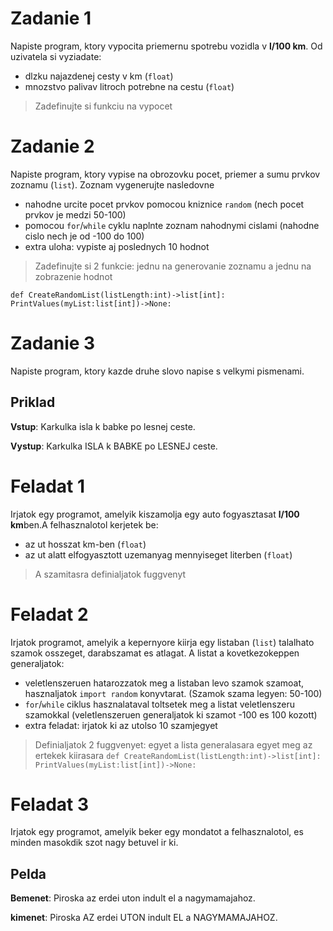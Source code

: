 # Zadanie 1
Napiste program, ktory vypocita priemernu spotrebu vozidla v **l/100 km**. Od uzivatela si vyziadate:
- dlzku najazdenej cesty v km (`float`)
- mnozstvo palivav litroch potrebne na cestu (`float`)
> Zadefinujte si funkciu na vypocet

# Zadanie 2
Napiste program, ktory vypise na obrozovku pocet, priemer a sumu prvkov zoznamu (`list`). Zoznam vygenerujte nasledovne
- nahodne urcite pocet prvkov pomocou kniznice `random` (nech pocet prvkov je medzi 50-100)
- pomocou `for`/`while` cyklu naplnte zoznam nahodnymi cislami (nahodne cislo nech je od -100 do 100)
- extra uloha: vypiste aj poslednych 10 hodnot
> Zadefinujte si 2 funkcie: jednu na generovanie zoznamu a jednu na zobrazenie hodnot

`def CreateRandomList(listLength:int)->list[int]:` `PrintValues(myList:list[int])->None:`

# Zadanie 3
Napiste program, ktory kazde druhe slovo napise s velkymi pismenami.
## Priklad
**Vstup**: Karkulka isla k babke po lesnej ceste.

**Vystup**: Karkulka ISLA k BABKE po LESNEJ ceste.

# Feladat 1
Irjatok egy programot, amelyik kiszamolja egy auto fogyasztasat **l/100 km**ben.A felhasznalotol kerjetek be:
- az ut hosszat km-ben (`float`)
- az ut alatt elfogyasztott uzemanyag mennyiseget literben (`float`)
> A szamitasra definialjatok fuggvenyt

# Feladat 2
Irjatok programot, amelyik a kepernyore kiirja egy listaban (`list`) talalhato szamok osszeget, darabszamat es atlagat. A listat a kovetkezokeppen generaljatok:
- veletlenszeruen hatarozzatok meg a listaban levo szamok szamoat, hasznaljatok `import random`  konyvtarat. (Szamok szama legyen: 50-100)
- `for`/`while` ciklus hasznalataval toltsetek meg a listat veletlenszeru szamokkal (veletlenszeruen generaljatok ki szamot -100 es 100 kozott)
- extra feladat: irjatok ki az utolso 10 szamjegyet
> Definialjatok 2 fuggvenyet: egyet a lista generalasara egyet meg az ertekek kiirasara
`def CreateRandomList(listLength:int)->list[int]:` `PrintValues(myList:list[int])->None:`

# Feladat 3
Irjatok egy programot, amelyik beker egy mondatot a felhasznalotol, es minden masokdik szot nagy betuvel ir ki.
## Pelda
**Bemenet**: Piroska az erdei uton indult el a nagymamajahoz.

**kimenet**: Piroska AZ erdei UTON indult EL a NAGYMAMAJAHOZ.


